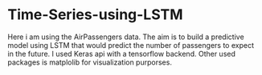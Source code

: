 # Time-Series-using-LSTM
Here i am using the AirPassengers data. The aim is to build a predictive model using LSTM that would predict the number of passengers to expect in the future.
I used Keras api with a tensorflow backend. Other used packages is matplolib for visualization purporses.

